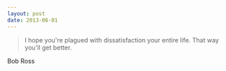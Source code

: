 ```yaml
---
layout: post
date: 2013-06-01
---
```


>I hope you're plagued with dissatisfaction your entire life. That way you'll get better.  

Bob Ross 
